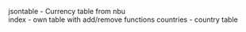 jsontable - Currency table from nbu <br>
index - own table with add/remove functions
countries - country table
